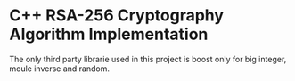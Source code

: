 # C++ RSA-256 Cryptography Algorithm Implementation

The only third party librarie used in this project is boost only for big integer, moule inverse and random.
